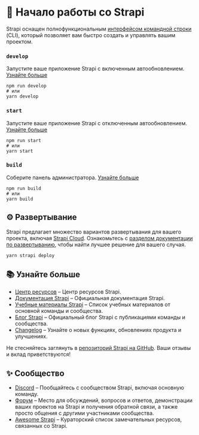 # 🚀 Начало работы со Strapi

Strapi оснащен полнофункциональным [интерфейсом командной строки](https://docs-v4.strapi.io/dev-docs/cli) (CLI), который позволяет вам быстро создать и управлять вашим проектом.

### `develop`

Запустите ваше приложение Strapi с включенным автообновлением. [Узнайте больше](https://docs-v4.strapi.io/dev-docs/cli#strapi-develop)

```
npm run develop
# или
yarn develop
```

### `start`

Запустите ваше приложение Strapi с отключенным автообновлением. [Узнайте больше](https://docs-v4.strapi.io/dev-docs/cli#strapi-start)

```
npm run start
# или
yarn start
```

### `build`

Соберите панель администратора. [Узнайте больше](https://docs-v4.strapi.io/dev-docs/cli#strapi-build)

```
npm run build
# или
yarn build
```

## ⚙️ Развертывание

Strapi предлагает множество вариантов развертывания для вашего проекта, включая [Strapi Cloud](https://cloud.strapi.io). Ознакомьтесь с [разделом документации по развертыванию](https://docs-v4.strapi.io/dev-docs/deployment), чтобы найти лучшее решение для вашего случая.

```
yarn strapi deploy
```

## 📚 Узнайте больше

- [Центр ресурсов](https://strapi.io/resource-center) – Центр ресурсов Strapi.
- [Документация Strapi](https://docs-v4.strapi.io) – Официальная документация Strapi.
- [Учебные материалы Strapi](https://strapi.io/tutorials) – Список учебных материалов от основной команды и сообщества.
- [Блог Strapi](https://strapi.io/blog) – Официальный блог Strapi с публикациями команды и сообщества.
- [Changelog](https://strapi.io/changelog) – Узнайте о новых функциях, обновлениях продукта и улучшениях.

Не стесняйтесь заглянуть в [репозиторий Strapi на GitHub](https://github.com/strapi/strapi). Ваши отзывы и вклад приветствуются!

## ✨ Сообщество

- [Discord](https://discord.strapi.io) – Пообщайтесь с сообществом Strapi, включая основную команду.
- [Форум](https://forum.strapi.io/) – Место для обсуждений, вопросов и ответов, демонстрации ваших проектов на Strapi и получения обратной связи, а также просто общения с другими участниками сообщества.
- [Awesome Strapi](https://github.com/strapi/awesome-strapi) – Кураторский список замечательных ресурсов, связанных со Strapi.
